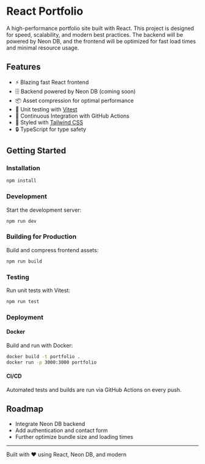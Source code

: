 # React Portfolio

A high-performance portfolio site built with React. This project is designed for speed, scalability, and modern best practices. The backend will be powered by Neon DB, and the frontend will be optimized for fast load times and minimal resource usage.

## Features

- ⚡️ Blazing fast React frontend
- 🗄️ Backend powered by Neon DB (coming soon)
- 📦 Asset compression for optimal performance
- 🧪 Unit testing with [Vitest](https://vitest.dev/)
- 🚀 Continuous Integration with GitHub Actions
- 🎨 Styled with [Tailwind CSS](https://tailwindcss.com/)
- 🔒 TypeScript for type safety

## Getting Started

### Installation

```bash
npm install
```

### Development

Start the development server:

```bash
npm run dev
```

### Building for Production

Build and compress frontend assets:

```bash
npm run build
```

### Testing

Run unit tests with Vitest:

```bash
npm run test
```

### Deployment

#### Docker

Build and run with Docker:

```bash
docker build -t portfolio .
docker run -p 3000:3000 portfolio
```

#### CI/CD

Automated tests and builds are run via GitHub Actions on every push.

## Roadmap

- Integrate Neon DB backend
- Add authentication and contact form
- Further optimize bundle size and loading times

---

Built with ❤️ using React, Neon DB, and modern